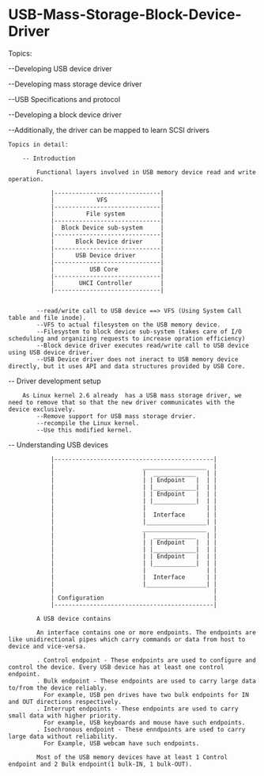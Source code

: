 # USB-Mass-Storage-Block-Device-Driver

Topics: 

--Developing USB device driver

--Developing mass storage device driver

--USB Specifications and protocol

--Developing a block device driver 

--Additionally, the driver can be mapped to learn SCSI drivers



	Topics in detail:

		-- Introduction

			Functional layers involved in USB memory device read and write operation.
			
				|------------------------------|	
				|            VFS               |
				|------------------------------|
				|         File system          |
				|------------------------------|
				|  Block Device sub-system     |
				|------------------------------|
				|      Block Device driver     |
				|------------------------------|
				|      USB Device driver       |
				|------------------------------|
				|          USB Core            |
				|------------------------------|
				|       UHCI Controller        |
				|------------------------------|
				
			
			--read/write call to USB device ==> VFS (Using System Call table and file inode).
			--VFS to actual filesystem on the USB memory device.
			--Filesystem to block device sub-system (takes care of I/O scheduling and organizing requests to increase opration efficiency)
			--Block device driver executes read/write call to USB device using USB device driver.
			--USB Device driver does not ineract to USB memory device directly, but it uses API and data structures provided by USB Core.
			
 -- Driver development setup

		As Linux kernel 2.6 already  has a USB mass storage driver, we need to remove that so that the new driver communicates with the device exclusively.	
			--Remove support for USB mass storage drvier.
			--recompile the Linux kernel.
			--Use this modified kernel.

-- Understanding USB devices

                |---------------------------------------------|
                |                         __________________  |
                |                         |  ____________   | |
                |                         | | Endpoint   |  | |
                |                         | |____________|  | |
                |                         | | Endpoint   |  | |
                |                         | |____________|  | |
                |                         |                 | |
                |                         |  Interface      | |
	            |                         |_________________| |
                |                         __________________  |
                |                         |  ____________   | |
                |                         | | Endpoint   |  | |
                |                         | |____________|  | |
                |                         | | Endpoint   |  | |
                |                         | |____________|  | |
                |                         |                 | |
                |                         |  Interface      | |
	            |                         |_________________| |
                |                                             |
                | Configuration                               |
	            |---------------------------------------------|

			A USB device contains 

			An interface contains one or more endpoints. The endpoints are like unidirectional pipes which carry commands or data from host to device and vice-versa.

			. Control endpoint - These endpoints are used to configure and control the device. Every USB device has at least one control endpoint.
			. Bulk endpoint - These endpoints are used to carry large data to/from the device reliably.
			  For example, USB pen drives have two bulk endpoints for IN and OUT directions respectively.
			. Interrupt endpoints - These endpoints are used to carry small data with higher priority.
			  For example, USB keyboards and mouse have such endpoints.
			. Isochronous endpoint - These enndpoints are used to carry large data without reliability.
			  For Example, USB webcam have such endpoints.
			
			Most of the USB memory devices have at least 1 Control endpoint and 2 Bulk endpoint(1 bulk-IN, 1 bulk-OUT).	

